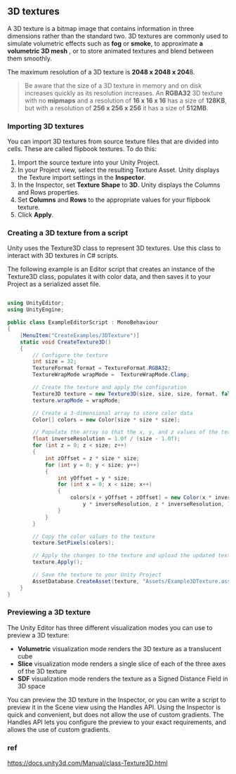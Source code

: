 ## 3D textures

A 3D texture is a bitmap image that contains information in three dimensions rather than the standard two. 3D textures are commonly used to simulate volumetric effects such as **fog** or **smoke**, to approximate **a volumetric 3D mesh**
, or to store animated textures and blend between them smoothly.

The maximum resolution of a 3D texture is **2048 x 2048 x 204**8.

> Be aware that the size of a 3D texture in memory and on disk increases quickly as its resolution increases. An **RGBA32** 3D texture with no **mipmaps** and a resolution of **16 x 16 x 16** has a size of **128KB**, but with a resolution of **256 x 256 x 256** it has a size of **512MB**.


### Importing 3D textures

You can import 3D textures from source texture files that are divided into cells. These are called flipbook textures. To do this:

1. Import the source texture into your Unity Project.
2. In your Project view, select the resulting Texture Asset. Unity displays the Texture import settings in the **Inspector**.
3. In the Inspector, set **Texture Shape** to **3D**. Unity displays the Columns and Rows properties.
4. Set **Columns** and **Rows** to the appropriate values for your flipbook texture.
5. Click **Apply**.



### Creating a 3D texture from a script
Unity uses the Texture3D class to represent 3D textures. Use this class to interact with 3D textures in C# scripts.

The following example is an Editor script that creates an instance of the Texture3D class, populates it with color data, and then saves it to your Project as a serialized asset file.


```cs

using UnityEditor;
using UnityEngine;

public class ExampleEditorScript : MonoBehaviour
{
    [MenuItem("CreateExamples/3DTexture")]
    static void CreateTexture3D()
    {
        // Configure the texture
        int size = 32;
        TextureFormat format = TextureFormat.RGBA32;
        TextureWrapMode wrapMode =  TextureWrapMode.Clamp;

        // Create the texture and apply the configuration
        Texture3D texture = new Texture3D(size, size, size, format, false);
        texture.wrapMode = wrapMode;

        // Create a 3-dimensional array to store color data
        Color[] colors = new Color[size * size * size];

        // Populate the array so that the x, y, and z values of the texture will map to red, blue, and green colors
        float inverseResolution = 1.0f / (size - 1.0f);
        for (int z = 0; z < size; z++)
        {
            int zOffset = z * size * size;
            for (int y = 0; y < size; y++)
            {
                int yOffset = y * size;
                for (int x = 0; x < size; x++)
                {
                    colors[x + yOffset + zOffset] = new Color(x * inverseResolution,
                        y * inverseResolution, z * inverseResolution, 1.0f);
                }
            }
        }

        // Copy the color values to the texture
        texture.SetPixels(colors);

        // Apply the changes to the texture and upload the updated texture to the GPU
        texture.Apply();        

        // Save the texture to your Unity Project
        AssetDatabase.CreateAsset(texture, "Assets/Example3DTexture.asset");
    }
}
```

### Previewing a 3D texture
The Unity Editor has three different visualization modes you can use to preview a 3D texture:


- **Volumetric** visualization mode renders the 3D texture as a translucent cube
- **Slice** visualization mode renders a single slice of each of the three axes of the 3D texture
- **SDF** visualization mode renders the texture as a Signed Distance Field in 3D space

You can preview the 3D texture in the Inspector, or you can write a script to preview it in the Scene
 view using the Handles API. Using the Inspector is quick and convenient, but does not allow the use of custom gradients. The Handles API lets you configure the preview to your exact requirements, and allows the use of custom gradients.

### ref
https://docs.unity3d.com/Manual/class-Texture3D.html
